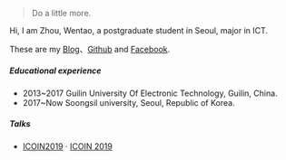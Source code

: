 

> Do a little more.


Hi, I am Zhou, Wentao, a postgraduate student in Seoul, major in ICT.

These are my [Blog](https://wentaozhou.cn)、[Github](http://github.com/zhouwt612) and [Facebook](https://www.facebook.com/zhouwentao612).

##### Educational experience
- 2013~2017 Guilin University Of Electronic Technology, Guilin, China.
- 2017~Now  Soongsil university, Seoul, Republic of Korea.


##### Talks

- [ICOIN2019](http://wentaozhou.cn/2019/04/27/ICOIN2019/) · [ICOIN 2019](http://icoin.org)

